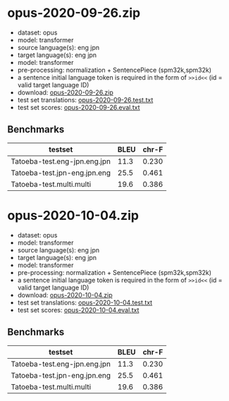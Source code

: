 # opus-2020-09-26.zip

* dataset: opus
* model: transformer
* source language(s): eng jpn
* target language(s): eng jpn
* model: transformer
* pre-processing: normalization + SentencePiece (spm32k,spm32k)
* a sentence initial language token is required in the form of `>>id<<` (id = valid target language ID)
* download: [opus-2020-09-26.zip](https://object.pouta.csc.fi/Tatoeba-MT-models/jpx-jpx/opus-2020-09-26.zip)
* test set translations: [opus-2020-09-26.test.txt](https://object.pouta.csc.fi/Tatoeba-MT-models/jpx-jpx/opus-2020-09-26.test.txt)
* test set scores: [opus-2020-09-26.eval.txt](https://object.pouta.csc.fi/Tatoeba-MT-models/jpx-jpx/opus-2020-09-26.eval.txt)

## Benchmarks

| testset               | BLEU  | chr-F |
|-----------------------|-------|-------|
| Tatoeba-test.eng-jpn.eng.jpn 	| 11.3 	| 0.230 |
| Tatoeba-test.jpn-eng.jpn.eng 	| 25.5 	| 0.461 |
| Tatoeba-test.multi.multi 	| 19.6 	| 0.386 |

# opus-2020-10-04.zip

* dataset: opus
* model: transformer
* source language(s): eng jpn
* target language(s): eng jpn
* model: transformer
* pre-processing: normalization + SentencePiece (spm32k,spm32k)
* a sentence initial language token is required in the form of `>>id<<` (id = valid target language ID)
* download: [opus-2020-10-04.zip](https://object.pouta.csc.fi/Tatoeba-MT-models/jpx-jpx/opus-2020-10-04.zip)
* test set translations: [opus-2020-10-04.test.txt](https://object.pouta.csc.fi/Tatoeba-MT-models/jpx-jpx/opus-2020-10-04.test.txt)
* test set scores: [opus-2020-10-04.eval.txt](https://object.pouta.csc.fi/Tatoeba-MT-models/jpx-jpx/opus-2020-10-04.eval.txt)

## Benchmarks

| testset               | BLEU  | chr-F |
|-----------------------|-------|-------|
| Tatoeba-test.eng-jpn.eng.jpn 	| 11.3 	| 0.230 |
| Tatoeba-test.jpn-eng.jpn.eng 	| 25.5 	| 0.461 |
| Tatoeba-test.multi.multi 	| 19.6 	| 0.386 |

